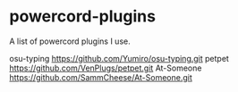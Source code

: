 # powercord-plugins
A list of powercord plugins I use.

osu-typing https://github.com/Yumiro/osu-typing.git
petpet https://github.com/VenPlugs/petpet.git
At-Someone https://github.com/SammCheese/At-Someone.git
